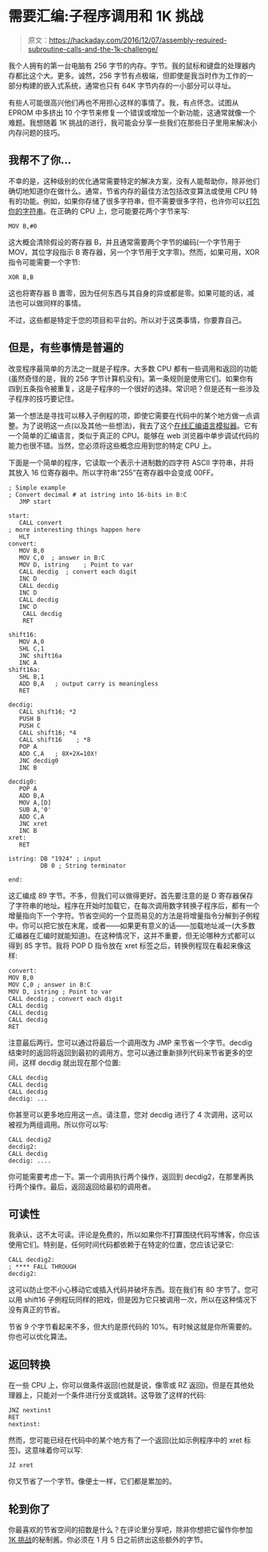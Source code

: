 # 需要汇编:子程序调用和 1K 挑战

> 原文：<https://hackaday.com/2016/12/07/assembly-required-subroutine-calls-and-the-1k-challenge/>

我个人拥有的第一台电脑有 256 字节的内存。字节。我的鼠标和键盘的处理器内存都比这个大。更多。诚然，256 字节有点极端，但即使是我当时作为工作的一部分构建的嵌入式系统，通常也只有 64K 字节内存的一小部分可以寻址。

有些人可能很高兴他们再也不用担心这样的事情了。我，有点怀念。试图从 EPROM 中多挤出 10 个字节来修复一个错误或增加一个新功能，这通常就像一个难题。我想随着 1K 挑战的进行，我可能会分享一些我们在那些日子里用来解决小内存问题的技巧。

## 我帮不了你…

不幸的是，这种级别的优化通常需要特定的解决方案，没有人能帮助你，除非他们确切地知道你在做什么。通常，节省内存的最佳方法包括改变算法或使用 CPU 特有的功能。例如，如果你存储了很多字符串，但不需要很多字符，也许你可以[打包你的字符串](https://hackaday.com/2016/11/22/squoze-your-data/)。在正确的 CPU 上，您可能要花两个字节来写:

```
MOV B,#0
```

这大概会清除假设的寄存器 B，并且通常需要两个字节的编码(一个字节用于 MOV，其位字段指示 B 寄存器，另一个字节用于文字零)。然而，如果可用，XOR 指令可能需要一个字节:

```
XOR B,B
```

这也将寄存器 B 置零，因为任何东西与其自身的异或都是零。如果可能的话，减法也可以做同样的事情。

不过，这些都是特定于您的项目和平台的。所以对于这类事情，你要靠自己。

## 但是，有些事情是普遍的

改变程序最简单的方法之一就是子程序。大多数 CPU 都有一些调用和返回的功能(虽然奇怪的是，我的 256 字节计算机没有)。第一条规则是使用它们。如果你有四到五条指令被重复，这是子程序的一个很好的选择。常识吧？但是还有一些涉及子程序的技巧要记住。

第一个想法是寻找可以移入子例程的项，即使它需要在代码中的某个地方做一点调整。为了说明这一点(以及其他一些想法)，我去了这个[在线汇编语言模拟器](https://schweigi.github.io/assembler-simulator/)。它有一个简单的汇编语言，类似于真正的 CPU。能够在 web 浏览器中单步调试代码的能力也很不错。当然，您必须将这些概念应用到您的特定 CPU 上。

下面是一个简单的程序，它读取一个表示十进制数的四字符 ASCII 字符串，并将其放入 16 位寄存器中。所以字符串“255”在寄存器中会变成 00FF。

```
; Simple example
; Convert decimal # at istring into 16-bits in B:C
   JMP start

start:
   CALL convert
; more interesting things happen here
   HLT
convert:
   MOV B,0
   MOV C,0  ; answer in B:C
   MOV D, istring    ; Point to var
   CALL decdig  ; convert each digit
   INC D
   CALL decdig
   INC D
   CALL decdig
   INC D
    CALL decdig
    RET

shift16:
   MOV A,0
   SHL C,1
   JNC shift16a
   INC A
shift16a:
   SHL B,1
   ADD B,A   ; output carry is meaningless
   RET

decdig:
   CALL shift16; *2
   PUSH B
   PUSH C
   CALL shift16; *4
   CALL shift16    ; *8
   POP A
   ADD C,A   ; 8X+2X=10X!
   JNC decdig0
   INC B

decdig0:
   POP A
   ADD B,A
   MOV A,[D]
   SUB A,'0'
   ADD C,A
   JNC xret
   INC B
xret:
   RET

istring: DB "1924" ; input
         DB 0 ; String terminator

end:
```

这汇编成 89 字节。不多，但我们可以做得更好。首先要注意的是 D 寄存器保存了字符串的地址。程序在开始时加载它，在每次调用数字转换子程序后，都有一个增量指向下一个字符。节省空间的一个显而易见的方法是将增量指令分解到子例程中。你可以把它放在末尾，或者——如果更有意义的话——加载地址减一(大多数汇编器在汇编时就能知道)。在这种情况下，这并不重要，但无论哪种方式都可以得到 85 字节。我将 POP D 指令放在 xret 标签之后，转换例程现在看起来像这样:

```
convert:
MOV B,0
MOV C,0 ; answer in B:C
MOV D, istring ; Point to var
CALL decdig ; convert each digit
CALL decdig
CALL decdig
CALL decdig
RET
```

注意最后两行。您可以通过将最后一个调用改为 JMP 来节省一个字节。decdig 结束时的返回将返回到最初的调用方。您可以通过重新排列代码来节省更多的空间，这样 decdig 就出现在那个位置:

```
CALL decdig
CALL decdig
CALL decdig
decdig: ...
```

你甚至可以更多地应用这一点。请注意，您对 decdig 进行了 4 次调用，这可以被视为两组调用。所以你可以写:

```
CALL decdig2
decdig2:
CALL decdig
decdig: ....
```

你可能需要考虑一下。第一个调用执行两个操作，返回到 decdig2，在那里再执行两个操作。最后，返回返回给最初的调用者。

## 可读性

我承认，这不太可读。评论是免费的，所以如果你不打算围绕代码写博客，你应该使用它们。特别是，任何时间代码都依赖于在特定的位置，您应该记录它:

```
CALL decdig2:
; **** FALL THROUGH
decdig2:
```

这可以防止您不小心移动它或插入代码并破坏东西。现在我们有 80 字节了。您可以用 shift16 子例程玩同样的把戏，但是因为它只被调用一次，所以在这种情况下没有真正的节省。

节省 9 个字节看起来不多，但大约是原代码的 10%。有时候这就是你所需要的。你也可以优化算法。

## 返回转换

在一些 CPU 上，你可以做条件返回(也就是说，像零或 RZ 返回)。但是在其他处理器上，只能对一个条件进行分支或跳转。这导致了这样的代码:

```
JNZ nextinst
RET
nextinst:
```

然而，您可能已经在代码中的某个地方有了一个返回(比如示例程序中的 xret 标签)。这意味着你可以写:

```
JZ xret
```

你又节省了一个字节。像便士一样，它们都是累加的。

## 轮到你了

你最喜欢的节省空间的招数是什么？在评论里分享吧，除非你想把它留作你参加 [1K 挑战](https://hackaday.io/contest/18215-the-1kb-challenge)的秘制酱。你必须在 1 月 5 日之前挤出这些额外的字节。